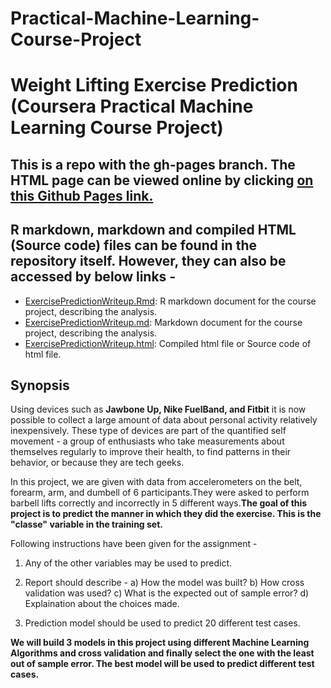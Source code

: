 # Practical-Machine-Learning-Course-Project

# Weight Lifting Exercise Prediction (Coursera Practical Machine Learning Course Project)

## This is a repo with the gh-pages branch. The HTML page can be viewed online by clicking [on this Github Pages link.](https://aniruddhachakraborty.github.io/Practical-Machine-Learning-Course-Project/ExercisePredictionWriteup.html)

## R markdown, markdown and compiled HTML (Source code) files can be found in the repository itself. However, they can also be accessed by below links -
* [ExercisePredictionWriteup.Rmd](https://github.com/AniruddhaChakraborty/Practical-Machine-Learning-Course-Project/blob/gh-pages/ExercisePredictionWriteup.Rmd): R markdown document for the course project, describing the analysis.
* [ExercisePredictionWriteup.md](https://github.com/AniruddhaChakraborty/Practical-Machine-Learning-Course-Project/blob/gh-pages/ExercisePredictionWriteup.md): Markdown document for the course project, describing the analysis.
* [ExercisePredictionWriteup.html](https://github.com/AniruddhaChakraborty/Practical-Machine-Learning-Course-Project/blob/gh-pages/ExercisePredictionWriteup.html): Compiled html file or Source code of html file.

## Synopsis

Using devices such as **Jawbone Up, Nike FuelBand, and Fitbit** it is now possible to collect a large amount of data about personal activity relatively inexpensively. These type of devices are part of the quantified self movement - a group of enthusiasts who take measurements about themselves regularly to improve their health, to find patterns in their behavior, or because they are tech geeks.

In this project, we are given with data from accelerometers on the belt, forearm, arm, and dumbell of 6 participants.They were asked to perform barbell lifts correctly and incorrectly in 5 different ways.**The goal of this project is to predict the manner in which they did the exercise. This is the "classe" variable in the training set.**

Following instructions have been given for the assignment -

1. Any of the other variables may be used to predict.

2. Report should describe -
a) How the model was built?
b) How cross validation was used?
c) What is the expected out of sample error?
d) Explaination about the choices made.

3. Prediction model should be used to predict 20 different test cases.

**We will build 3 models in this project using different Machine Learning Algorithms and cross validation and finally select the one with the least out of sample error. The best model will be used to predict different test cases.**
